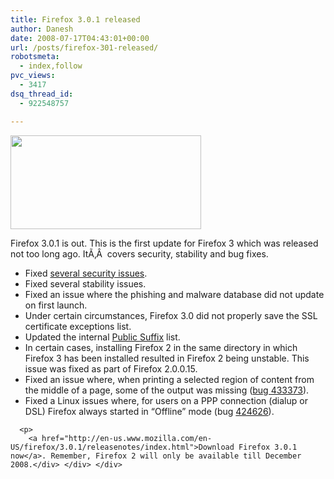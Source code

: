 ```yaml
---
title: Firefox 3.0.1 released
author: Danesh
date: 2008-07-17T04:43:01+00:00
url: /posts/firefox-301-released/
robotsmeta:
  - index,follow
pvc_views:
  - 3417
dsq_thread_id:
  - 922548757

---
```

[<img loading="lazy" class="alignnone size-medium wp-image-687" title="firefox-logo" src="/wp-content/uploads/2008/07/firefox-logo.png" alt="" width="305" height="150" />][1]

Firefox 3.0.1 is out. This is the first update for Firefox 3 which was released not too long ago. ItÃ‚Â  covers security, stability and bug fixes.

<div class="expander-content" style="overflow: visible;">
  <div class="expander-animation" style="overflow: visible; visibility: visible; display: block; height: auto;">
    <div class="expander-padding">
      <ul class="spaced">
        <li>
          Fixed <a href="http://www.mozilla.org/security/known-vulnerabilities/firefox30.html#firefox3.0.1"> several security issues</a>.
        </li>
        <li>
          Fixed several stability issues.
        </li>
        <li>
          Fixed an issue where the phishing and malware database did not update on first launch.
        </li>
        <li>
          Under certain circumstances, Firefox 3.0 did not properly save the SSL certificate exceptions list.
        </li>
        <li>
          Updated the internal <a href="http://publicsuffix.org/">Public Suffix</a> list.
        </li>
        <li>
          In certain cases, installing Firefox 2 in the same directory in which Firefox 3 has been installed resulted in Firefox 2 being unstable. This issue was fixed as part of Firefox 2.0.0.15.
        </li>
        <li>
          Fixed an issue where, when printing a selected region of content from the middle of a page, some of the output was missing (<a href="https://bugzilla.mozilla.org/show_bug.cgi?id=433373">bug 433373</a>).
        </li>
        <li>
          Fixed a Linux issues where, for users on a PPP connection (dialup or DSL) Firefox always started in &#8220;Offline&#8221; mode (bug <a href="https://bugzilla.mozilla.org/show_bug.cgi?id=424626">424626</a>).
        </li>
      </ul>
      
      <p>
        <a href="http://en-us.www.mozilla.com/en-US/firefox/3.0.1/releasenotes/index.html">Download Firefox 3.0.1 now</a>. Remember, Firefox 2 will only be available till December 2008.</div> </div> </div>

 [1]: /wp-content/uploads/2008/07/firefox-logo.png